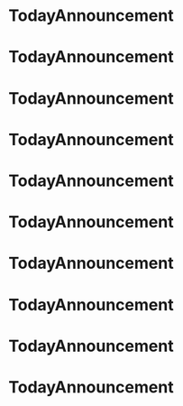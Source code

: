# TodayAnnouncement
# TodayAnnouncement
# TodayAnnouncement
# TodayAnnouncement
# TodayAnnouncement
# TodayAnnouncement
# TodayAnnouncement
# TodayAnnouncement
# TodayAnnouncement
# TodayAnnouncement
